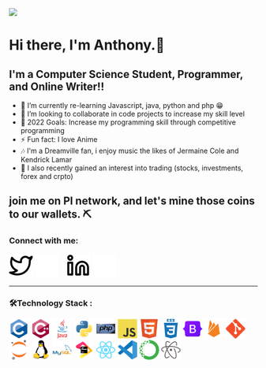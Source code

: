 <div id="header" alighn="center">
  <img src="https://media.giphy.com/media/3ov9jNziFTMfzSumAw/giphy.gif" width="100"/>
</div>

# Hi there, I'm Anthony.👋 


## I'm a Computer Science Student, Programmer, and Online Writer!!

- 🌱 I’m currently re-learning Javascript, java, python and php 😁
- 👯 I’m looking to collaborate in code projects to increase my skill level
- 🥅 2022 Goals: Increase my programming skill through competitive programming
- ⚡ Fun fact: I love Anime
- 🎶 I'm a Dreamville fan, i enjoy music the likes of Jermaine Cole and Kendrick Lamar
- 🤑 I also recently gained an interest into trading (stocks, investments, forex and crpto)

## join me on PI network, and let's mine those coins to our wallets. ⛏

### Connect with me:

[![website](./img/twitter-light.svg)](https://twitter.com/Anthony11hub#gh-light-mode-only)
[![website](./img/twitter-dark.svg)](https://twitter.com/Anthony11hub#gh-dark-mode-only)
&nbsp;&nbsp;
[![website](./img/linkedin-light.svg)](https://linkedin.com/in/anthony-mwaura-b08b69218/r#gh-light-mode-only)
[![website](./img/linkedin-dark.svg)](https://linkedin.com/in/anthony-mwaura-b08b69218/#gh-dark-mode-only)
&nbsp;&nbsp;

---

### :hammer_and_wrench:Technology Stack :

<div>
  <img src="https://github.com/devicons/devicon/blob/master/icons/c/c-original.svg" width="40" height="40" alt="C"/>
  <img src="https://github.com/devicons/devicon/blob/master/icons/cplusplus/cplusplus-original.svg" width="40" height="40" alt="cplusplus"/>
  <img src="https://github.com/devicons/devicon/blob/master/icons/java/java-original-wordmark.svg" width="40" height="40" alt="java"/>
  <img src="https://github.com/devicons/devicon/blob/master/icons/python/python-original.svg" width="40" height="40" alt="python"/>
  <img src="https://github.com/devicons/devicon/blob/master/icons/php/php-original.svg" width="40" height="40" alt="php"/>
  <img src="https://github.com/devicons/devicon/blob/master/icons/javascript/javascript-original.svg" width="40" height="40" alt="js"/>
  <img src="https://github.com/devicons/devicon/blob/master/icons/html5/html5-original.svg" width="40" height="40" alt="html5"/>
  <img src="https://github.com/devicons/devicon/blob/master/icons/css3/css3-plain-wordmark.svg" width="40" height="40" alt="css3"/>
  <img src="https://github.com/devicons/devicon/blob/master/icons/bootstrap/bootstrap-original.svg" width="40" height="40" alt="bootstrap"/>
  <img src="https://github.com/devicons/devicon/blob/master/icons/firebase/firebase-plain.svg" width="40" height="40" alt="firebase"/>
  <img src="https://github.com/devicons/devicon/blob/master/icons/git/git-original.svg" width="40" height="40" alt="git"/>
  <img src="https://github.com/devicons/devicon/blob/master/icons/jupyter/jupyter-original.svg" width="40" height="40" alt="jupyter"/>
  <img src="https://github.com/devicons/devicon/blob/master/icons/linux/linux-original.svg" width="40" height="40" alt="linux"/>
  <img src="https://github.com/devicons/devicon/blob/master/icons/mysql/mysql-original-wordmark.svg" width="40" height="40" alt="dql"/>
  <img src="https://github.com/devicons/devicon/blob/master/icons/jetbrains/jetbrains-original.svg" width="40" height="40" alt="jetbrains"/>
  <img src="https://github.com/devicons/devicon/blob/master/icons/react/react-original.svg" width="40" height="40" alt="react"/>
  <img src="https://github.com/devicons/devicon/blob/master/icons/vscode/vscode-original.svg" width="40" height="40" alt="vscode"/>
  <img src="https://github.com/devicons/devicon/blob/master/icons/anaconda/anaconda-original.svg" width="40" height="40" alt="anaconda"/>
  <img src="https://github.com/devicons/devicon/blob/master/icons/atom/atom-original.svg" width="40" height="40" alt="atom"/>
</div>

<!-- <img align="left" alt="Visual Studio Code" width="26px" src="https://cdn.jsdelivr.net/gh/devicons/devicon/icons/vscode/vscode-original.svg" style="padding-right:10px;" />

<br/>


---


<details>
  <summary>:zap: GitHub Stats</summary>

  <img align="left" alt="Anthony's GitHub Stats" src="https://github-readme-stats.vercel.app/api?username=Anthony11-hub&show_icons=true&hide_border=false&title_color=ff652f&icon_color=FFE400&bg_color=09131B&text_color=ffffff&border_color=0c1a25" />

</details>

[twitter]: https://twitter.com/Anthony11hub
[instagram]: https://instagram.com/codeSTACKr
[linkedin]: https://linkedin.com/in/anthony-mwaura-b08b69218/

